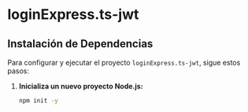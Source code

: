 # loginExpress.ts-jwt

## Instalación de Dependencias

Para configurar y ejecutar el proyecto `loginExpress.ts-jwt`, sigue estos pasos:

1. **Inicializa un nuevo proyecto Node.js:**
   ```bash
   npm init -y